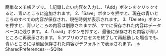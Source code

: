 簡単なメモ帳アプリ。
1.記録したい内容を入力し、「Add」ボタンをクリックすると、青いところに追加されます。
2.「Save」ボタンを押すと、現在の青いところのすべての内容が保存され、現在時刻が表示されます。
3.「Delete」ボタンを押すと、青いところの内容は削除されますが、すでに保存された内容はデータベースに残ります。
4.「Load」ボタンを押すと、最後に保存された内容が青いところに再表示されます。
5.アプリのプロセスを終了して再起動した場合でも、青いところには前回保存された内容がデフォルトで表示されます。
＊SharedPreferences---SQlite

